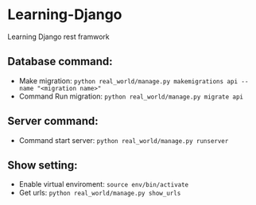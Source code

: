 # Learning-Django
Learning Django rest framwork

## Database command:
- Make migration: `python real_world/manage.py makemigrations api --name "<migration name>"`
- Command Run migration: `python real_world/manage.py migrate api`

## Server command:
- Command start server: `python real_world/manage.py runserver`

## Show setting:
- Enable virtual enviroment: `source env/bin/activate`
- Get urls: `python real_world/manage.py show_urls`
